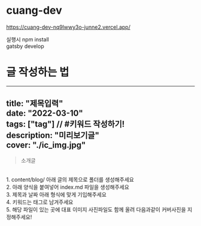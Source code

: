 # cuang-dev

https://cuang-dev-nq9lwwy3o-junne2.vercel.app/

실행시 npm install
<br />     gatsby develop
     
     
# 글 작성하는 법
---
title: "제목입력"
<br />date: "2022-03-10"
<br />tags: ["tag"] // #키워드 작성하기!
<br />description: "미리보기글"
<br />cover: "./ic_img.jpg"
---

> 소개글

<br />1. content/blog/ 아래 글의 제목으로 폴더를 생성해주세요
<br />2. 아래 양식을 붙여넣어 index.md 파일을 생성해주세요
<br />3. 제목과 날짜 아래 형식에 맞게 기입해주세요
<br />4. 키워드는 태그로 남겨주세요
<br />5. 해당 파일이 있는 곳에 대표 이미지 사진파일도 함께 올려 다음과같이 커버사진을 지정해주세요!
